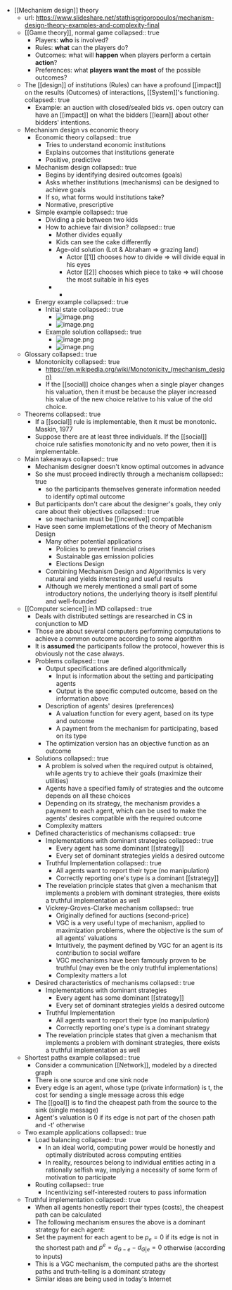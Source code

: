 - [[Mechanism design]] theory
	- url: https://www.slideshare.net/stathisgrigoropoulos/mechanism-design-theory-examples-and-complexity-final
	- [[Game theory]], normal game
	  collapsed:: true
		- Players: **who** is involved?
		- Rules: **what** can the players do?
		- Outcomes: what will **happen** when players perform a certain **action**?
		- Preferences: what **players want the most** of the possible outcomes?
	- The [[design]] of institutions (Rules) can have a profound [[impact]] on the results (Outcomes) of interactions, [[System]]'s functioning.
	  collapsed:: true
		- Example: an auction with closed/sealed bids vs. open outcry can have an [[impact]] on what the bidders [[learn]] about other bidders' intentions.
	- Mechanism design vs economic theory
		- Economic theory
		  collapsed:: true
			- Tries to understand economic institutions
			- Explains outcomes that institutions generate
			- Positive, predictive
		- Mechanism design
		  collapsed:: true
			- Begins by identifying desired outcomes (goals)
			- Asks whether institutions (mechanisms) can be designed to achieve goals
			- If so, what forms would institutions take?
			- Normative, prescriptive
		- Simple example
		  collapsed:: true
			- Dividing a pie between two kids
			- How to achieve fair division?
			  collapsed:: true
				- Mother divides equally
				- Kids can see the cake differently
				- Age-old solution (Lot & Abraham => grazing land)
					- Actor [[1]] chooses how to divide => will divide equal in his eyes
					- Actor [[2]] chooses which piece to take => will choose the most suitable in his eyes
				-
					-
		- Energy example
		  collapsed:: true
			- Initial state
			  collapsed:: true
				- ![image.png](../assets/image_1660908324269_0.png)
				- ![image.png](../assets/image_1660908343427_0.png)
			- Example solution
			  collapsed:: true
				- ![image.png](../assets/image_1660908368957_0.png)
				- ![image.png](../assets/image_1660908403697_0.png)
	- Glossary
	  collapsed:: true
		- Monotonicity
		  collapsed:: true
			- https://en.wikipedia.org/wiki/Monotonicity_(mechanism_design)
			- If the [[social]] choice changes when a single player changes his valuation, then it must be because the player increased his value of the new choice relative to his value of the old choice.
	- Theorems
	  collapsed:: true
		- If a [[social]] rule is implementable, then it must be monotonic. Maskin, 1977
		- Suppose there are at least three individuals. If the [[social]] choice rule satisfies monotonicity and no veto power, then it is implementable.
	- Main takeaways
	  collapsed:: true
		- Mechanism designer doesn't know optimal outcomes in advance
		- So she must proceed indirectly through a mechanism
		  collapsed:: true
			- so the participants themselves generate information needed to identify optimal outcome
		- But participants don't care about the designer's goals, they only care about their objectives
		  collapsed:: true
			- so mechanism must be [[incentive]] compatible
		- Have seen some implemetations of the theory of Mechanism Design
			- Many other potential applications
				- Policies to prevent financial crises
				- Sustainable gas emission policies
				- Elections Design
			- Combining Mechanism Design and Algorithmics is very natural and yields interesting and useful results
			- Although we merely mentioned a small part of some introductory notions, the underlying theory is itself plentiful and well-founded
	- [[Computer science]] in MD
	  collapsed:: true
		- Deals with distributed settings are researched in CS in conjunction to MD
		- Those are about several computers performing computations to achieve a common outcome according to some algorithm
		- It is **assumed** the participants follow the protocol, however this is obviously not the case always.
		- Problems
		  collapsed:: true
			- Output specifications are defined algorithmically
				- Input is information about the setting and participating agents
				- Output is the specific computed outcome, based on the information above
			- Description of agents' desires (preferences)
				- A valuation function for every agent, based on its type and outcome
				- A payment from the mechanism for participating, based on its type
			- The optimization version has an objective function as an outcome
		- Solutions
		  collapsed:: true
			- A problem is solved when the required output is obtained, while agents try to achieve their goals (maximize their utilities)
			- Agents have a specified family of strategies and the outcome depends on all these choices
			- Depending on its strategy, the mechanism provides a payment to each agent, which can be used to make the agents' desires compatible with the required outcome
			- Complexity matters
		- Defined characteristics of mechanisms
		  collapsed:: true
			- Implementations with dominant strategies
			  collapsed:: true
				- Every agent has some dominant [[strategy]]
				- Every set of dominant strategies yields a desired outcome
			- Truthful Implementation
			  collapsed:: true
				- All agents want to report their type (no manipulation)
				- Correctly reporting one's type is a dominant [[strategy]]
			- The revelation principle states that given a mechanism that implements a problem with dominant strategies, there exists a truthful implementation as well
			- Vickrey-Groves-Clarke mechanism
			  collapsed:: true
				- Originally defined for auctions (second-price)
				- VGC is a very useful type of mechanism, applied to maximization problems, where the objective is the sum of all agents' valuations
				- Intuitively, the payment defined by VGC for an agent is its contribution to social welfare
				- VGC mechanisms have been famously proven to be truthful (may even be the only truthful implementations)
				- Complexity matters a lot
		- Desired characteristics of mechanisms
		  collapsed:: true
			- Implementations with dominant strategies
				- Every agent has some dominant [[strategy]]
				- Every set of dominant strategies yields a desired outcome
			- Truthful Implementation
				- All agents want to report their type (no manipulation)
				- Correctly reporting one's type is a dominant strategy
			- The revelation principle states that given a mechanism that implements a problem with dominant strategies, there exists a truthful implementation as well
	- Shortest paths example
	  collapsed:: true
		- Consider a communication [[Network]], modeled by a directed graph
		- There is one source and one sink node
		- Every edge is an agent, whose type (private information) is t, the cost for sending a single message across this edge
		- The [[goal]] is to find the cheapest path from the source to the sink (single message)
		- Agent's valuation is 0 if its edge is not part of the chosen path and -t' otherwise
	- Two example applications
	  collapsed:: true
		- Load balancing
		  collapsed:: true
			- In an ideal world, computing power would be honestly and optimally distributed across computing entities
			- In reality, resources belong to individual entities acting in a rationally selfish way, implying a necessity of some form of motivation to participate
		- Routing
		  collapsed:: true
			- Incentivizing self-interested routers to pass information
	- Truthful implementation
	  collapsed:: true
		- When all agents honestly report their types (costs), the cheapest path can be calculated
		- The following mechanism ensures the above is a dominant strategy for each agent:
		- Set the payment for each agent to be $p_e=0$ if its edge is not in the shortest path and $p^e=d_{G-e}-d_{G|e}=0$ otherwise (according to inputs)
		- This is a VGC mechanism, the computed paths are the shortest paths and truth-telling is a dominant strategy
		- Similar ideas are being used in today's Internet